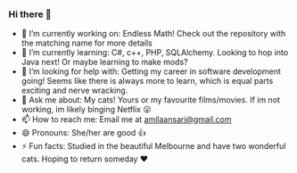 ### Hi there 👋

<!--
**amilaansari/amilaansari** is a ✨ _special_ ✨ repository because its `README.md` (this file) appears on your GitHub profile.

Here are some ideas to get you started:

- 🔭 I’m currently working on ...
- 🌱 I’m currently learning ...
- 👯 I’m looking to collaborate on ...
- 🤔 I’m looking for help with ...
- 💬 Ask me about ...
- 📫 How to reach me: ...
- 😄 Pronouns: ...
- ⚡ Fun fact: ...
-->


- 🔭 I’m currently working on: Endless Math! Check out the repository with the matching name for more details
- 🌱 I’m currently learning: C#, c++, PHP, SQLAlchemy. Looking to hop into Java next! Or maybe learning to make mods?
- 🤔 I’m looking for help with: Getting my career in software development going! Seems like there is always more to learn, which is equal parts exciting and nerve wracking. 
- 💬 Ask me about: My cats! Yours or my favourite films/movies. If im not working, im likely binging Netflix 😮
- 📫 How to reach me: Email me at amilaansari@gmail.com
- 😄 Pronouns: She/her are good 👍
- ⚡ Fun facts: Studied in the beautiful Melbourne and have two wonderful cats. Hoping to return someday ❤️
